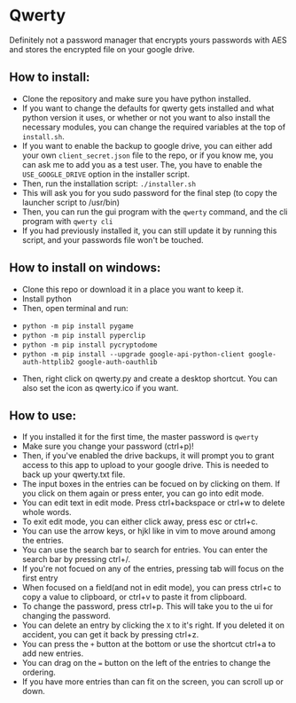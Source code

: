 # Qwerty
Definitely not a password manager that encrypts yours passwords with AES and stores the encrypted file on your google drive.

## How to install:
- Clone the repository and make sure you have python installed.
- If you want to change the defaults for qwerty gets installed and what python version it uses, or whether or not you want to also install the necessary modules, you can change the required variables at the top of `install.sh`.
- If you want to enable the backup to google drive, you can either add your own `client_secret.json` file to the repo, or if you know me, you can ask me to add you as a test user. The, you have to enable the `USE_GOOGLE_DRIVE` option in the installer script.
- Then, run the installation script:
`./installer.sh`
- This will ask you for you sudo password for the final step (to copy the launcher script to /usr/bin)
- Then, you can run the gui program with the `qwerty` command, and the cli program with `qwerty cli`
- If you had previously installed it, you can still update it by running this script, and your passwords file won't be touched.

## How to install on windows:
- Clone this repo or download it in a place you want to keep it.
- Install python
- Then, open terminal and run:


* `python -m pip install pygame`
* `python -m pip install pyperclip`
* `python -m pip install pycryptodome`
* `python -m pip install --upgrade google-api-python-client google-auth-httplib2 google-auth-oauthlib`

- Then, right click on qwerty.py and create a desktop shortcut. You can also set the icon as qwerty.ico if you want.


## How to use:
- If you installed it for the first time, the master password is `qwerty`
- Make sure you change your password (ctrl+p)!
- Then, if you've enabled the drive backups, it will prompt you to grant access to this app to upload to your google drive. This is needed to back up your qwerty.txt file.
- The input boxes in the entries can be focued on by clicking on them. If you click on them again or press enter, you can go into edit mode.
- You can edit text in edit mode. Press ctrl+backspace or ctrl+w to delete whole words.
- To exit edit mode, you can either click away, press esc or ctrl+c.
- You can use the arrow keys, or hjkl like in vim to move around among the entries.
- You can use the search bar to search for entries. You can enter the search bar by pressing ctrl+/.
- If you're not focued on any of the entries, pressing tab will focus on the first entry
- When focused on a field(and not in edit mode), you can press ctrl+c to copy a value to clipboard, or ctrl+v to paste it from clipboard.
- To change the password, press ctrl+p. This will take you to the ui for changing the password.
- You can delete an entry by clicking the `X` to it's right. If you deleted it on accident, you can get it back by pressing ctrl+z.
- You can press the `+` button at the bottom or use the shortcut ctrl+a to add new entries.
- You can drag on the `=` button on the left of the entries to change the ordering.
- If you have more entries than can fit on the screen, you can scroll up or down.

